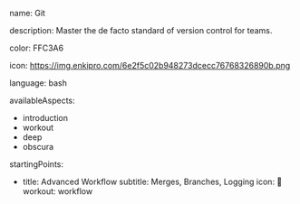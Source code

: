name: Git

description: Master the de facto standard of version control for teams.

color: FFC3A6

icon: https://img.enkipro.com/6e2f5c02b948273dcecc76768326890b.png

language: bash

availableAspects:
  - introduction
  - workout
  - deep
  - obscura

startingPoints:
  - title: Advanced Workflow
    subtitle: Merges, Branches, Logging
    icon: 🔧
    workout: workflow
